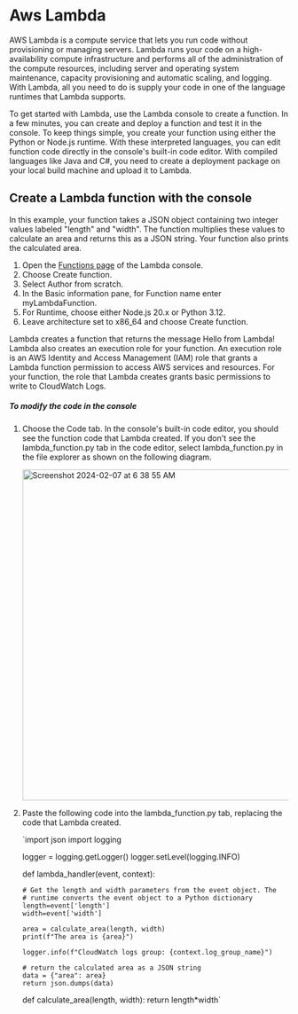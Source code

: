 # Aws Lambda
AWS Lambda is a compute service that lets you run code without provisioning or managing servers. Lambda runs your code on a high-availability compute infrastructure and performs all of the administration of the compute resources, including server and operating system maintenance, capacity provisioning and automatic scaling, and logging. With Lambda, all you need to do is supply your code in one of the language runtimes that Lambda supports.

To get started with Lambda, use the Lambda console to create a function. In a few minutes, you can create and deploy a function and test it in the console. To keep things simple, you create your function using either the Python or Node.js runtime. With these interpreted languages, you can edit function code directly in the console's built-in code editor. With compiled languages like Java and C#, you need to create a deployment package on your local build machine and upload it to Lambda.

## Create a Lambda function with the console
In this example, your function takes a JSON object containing two integer values labeled "length" and "width". The function multiplies these values to calculate an area and returns this as a JSON string. Your function also prints the calculated area.

1. Open the [Functions page](https://console.aws.amazon.com/lambda/home#/functions) of the Lambda console.
2. Choose Create function.
3. Select Author from scratch.
4. In the Basic information pane, for Function name enter myLambdaFunction.
5. For Runtime, choose either Node.js 20.x or Python 3.12.
6. Leave architecture set to x86_64 and choose Create function.

Lambda creates a function that returns the message Hello from Lambda! Lambda also creates an execution role for your function. An execution role is an AWS Identity and Access Management (IAM) role that grants a Lambda function permission to access AWS services and resources. For your function, the role that Lambda creates grants basic permissions to write to CloudWatch Logs.

##### To modify the code in the console
1. Choose the Code tab.
   In the console's built-in code editor, you should see the function code that Lambda created. If you don't see the lambda_function.py tab in the code editor, select 
   lambda_function.py in the file explorer as shown on the following diagram.

   <img width="597" alt="Screenshot 2024-02-07 at 6 38 55 AM" src="https://github.com/ankitakotadiya/Data-Engineering/assets/27961132/b22050eb-20be-4c22-877d-b50f4a6706e0">

2. Paste the following code into the lambda_function.py tab, replacing the code that Lambda created.

   `import json
   import logging
   
   logger = logging.getLogger()
   logger.setLevel(logging.INFO)
   
   def lambda_handler(event, context):
       
       # Get the length and width parameters from the event object. The 
       # runtime converts the event object to a Python dictionary
       length=event['length']
       width=event['width']
       
       area = calculate_area(length, width)
       print(f"The area is {area}")
           
       logger.info(f"CloudWatch logs group: {context.log_group_name}")
       
       # return the calculated area as a JSON string
       data = {"area": area}
       return json.dumps(data)
       
   def calculate_area(length, width):
       return length*width`




 













